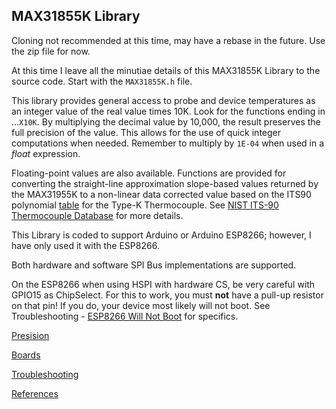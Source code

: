 ## MAX31855K Library
Cloning not recommended at this time, may have a rebase in the future. Use the zip file for now.


At this time I leave all the minutiae details of this MAX31855K Library to the source code. Start with the `MAX31855K.h` file.

This library provides general access to probe and device temperatures as an integer value of the real value times 10K. Look for the functions ending in ...`X10K`. By multiplying the decimal value by 10,000, the result preserves the full precision of the value. This allows for the use of quick integer computations when needed. Remember to multiply by `1E-04` when used in a _float_ expression.

Floating-point values are also available. Functions are provided for converting the straight-line approximation slope-based values returned by the MAX31955K to a non-linear data corrected value based on the ITS90 polynomial [table](https://srdata.nist.gov/its90/download/allcoeff.tab) for the Type-K Thermocouple. See [NIST ITS-90 Thermocouple Database](https://srdata.nist.gov/its90/main/its90_main_page.html) for more details.

This Library is coded to support Arduino or Arduino ESP8266; however, I have only used it with the ESP8266.

Both hardware and software SPI Bus implementations are supported. 

On the ESP8266 when using HSPI with hardware CS, be very careful with GPIO15 as ChipSelect. For this to work, you must **not** have a pull-up resistor on that pin! If you do, your device most likely will not boot. See Troubleshooting - [ESP8266 Will Not Boot](https://github.com/mhightower83/MAX31855K/wiki/Troubleshooting#esp8266-will-not-boot) for specifics.

[Presision](https://github.com/mhightower83/MAX31855K/wiki/Precision)

[Boards](https://github.com/mhightower83/MAX31855K/wiki/Boards)

[Troubleshooting](https://github.com/mhightower83/MAX31855K/wiki/Troubleshooting)

[References](https://github.com/mhightower83/MAX31855K/wiki/References)
